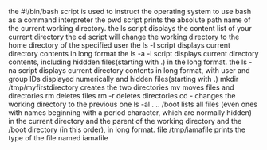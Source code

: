the #!/bin/bash script is used to instruct the operating system to use bash as a command interpreter
the pwd script prints the absolute path name of the current working directory.
the ls script displays the content list of your current directory
the cd script will change the working directory to the home directory of the specified user
the ls -l script displays current directory contents in long format
the ls -a -l script displays current directory contents, including hiddden files(starting with .) in the long format.
the ls -na script  displays current directory contents in long format, with user and group IDs displayed numerically and hidden files(starting with .) 
mkdir /tmp/myfirstdirectory creates the two directories
mv moves files and directories
rm deletes files
rm -r deletes directories
cd - changes the working directory to the previous one
ls -al . .. /boot  lists all files (even ones with names beginning with a period character, which are normally hidden) in the current directory and the parent of the working directory and the /boot directory (in this order), in long format.
file /tmp/iamafile prints the type of the file named iamafile
